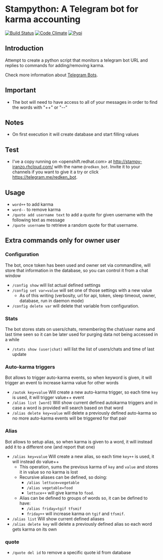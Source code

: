# Stampython: A Telegram bot for karma accounting

[![Build Status](https://travis-ci.org/iranzo/stampython.svg?branch=master)](https://travis-ci.org/iranzo/stampython)
[![Code Climate](https://codeclimate.com/github/iranzo/stampython/badges/gpa.svg)](https://codeclimate.com/github/iranzo/stampython)
[![Pypi](http://img.shields.io/pypi/v/stampython.svg)](https://pypi.python.org/pypi/stampython/)

## Introduction
Attempt to create a python script that monitors a telegram bot URL and replies to commands for adding/removing karma.

Check more information about [Telegram Bots](https://core.telegram.org/bots/).

## Important
- The bot will need to have access to all of your messages in order to find the words with "++" or "--"

## Notes
- On first execution it will create database and start filling values

## Test
- I've a copy running on <openshift.redhat.com> at <http://stampy-iranzo.rhcloud.com/> with the name `@redken_bot`. Invite it to your channels if you want to give it a try or click <https://telegram.me/redken_bot>.

## Usage
- `word++` to add karma
- `word--` to remove karma
- `/quote add username text` to add a quote for given username with the following text as message
- `/quote username` to retrieve a random quote for that username.


## Extra commands only for owner user
### Configuration
The bot, once token has been used and owner set via commandline, will store that information in the database, so you can control it from a chat window

- `/config show` will list actual defined settings
- `/config set var=value` will set one of those settings with a new value
    - As of this writing (verbosity, url for api, token, sleep timeout, owner, database, run in daemon mode)
- `/config delete var` will delete that variable from configuration.

### Stats
The bot stores stats on users/chats, remembering the chat/user name and last time seen so it can be later used for purging data not being accessed in a while
- `/stats show (user|chat)` will list the list of users/chats and time of last update

### Auto-karma triggers
Bot allows to trigger auto-karma events, so when keyword is given, it will trigger an event to increase karma value for other words
- `/autok key=value` Will create a new auto-karma trigger, so each time `key` is used, it will trigger value++ event
- `/alias list [word]` Will show current defined autokarma triggers and in case a word is provided will search based on that word
- `/alias delete key=value` will delete a previously defined auto-karma so no more auto-karma events will be triggered for that pair

### Alias
Bot allows to setup alias, so when karma is given to a word, it will instead add it to a different one (and report that one)
- `/alias key=value` Will create a new alias, so each time `key++` is used, it will instead do value++
    - This operation, sums the previous karma of `key` and `value` and stores it in value so no karma is lost
    - Recursive aliases can be defined, so doing:
        - `/alias lettuce=vegetable`
        - `/alias vegetable=food`
        - `lettuce++` will give karma to `food`.
    - Alias can be defined to groups of words so, it can be defined to have:
        - `/alias friday=tgif tfsmif`
        - `friday++` will increase karma on `tgif` and `tfsmif`.
- `/alias list` Will show current defined aliases
- `/alias delete key` will delete a previously defined alias so each word gets karma on its own

### quote
- `/quote del id` to remove a specific quote id from database
